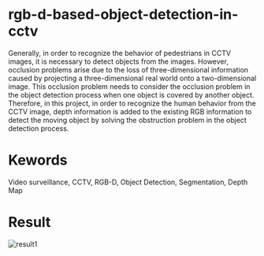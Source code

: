 # rgb-d-based-object-detection-in-cctv
Generally, in order to recognize the behavior of pedestrians in CCTV images, it is necessary to detect objects from the images.
However, occlusion problems arise due to the loss of three-dimensional information caused by projecting a three-dimensional real world onto a two-dimensional image. This occlusion problem needs to consider the occlusion problem in the object detection process when one object is covered by another object.
Therefore, in this project, in order to recognize the human behavior from the CCTV image, depth information is added to the existing RGB information to detect the moving object by solving the obstruction problem in the object detection process.

# Kewords
Video surveillance, CCTV, RGB-D, Object Detection, Segmentation, Depth Map


# Result 
![result1](https://user-images.githubusercontent.com/18207989/56009224-03745800-5d1a-11e9-9599-ee97c93f65de.JPG)
